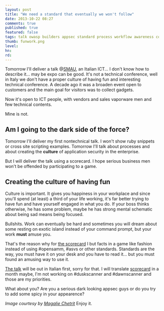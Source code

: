 ```yaml
---
layout: post
title: "We need a standard that eventually we won't follow"
date: 2013-10-22 08:27
comments: true
published: true
featured: false
tags: talk owasp builders appsec standard process workflow awareness conference
thumb: funwork.png
level:
hn: 
rd: 
---
```


Tomorrow I'll deliver a talk @[SMAU](http://www.smau.it), an Italian ICT... I
don't know how to describe it... may be expo can be good. It's not a technical
conference, well in Italy we don't have a proper culture of having fun and
interesting technical conference. A decade ago it was a broaden event open to
customers and the main goal for visitors was to collect gadgets.

Now it's open to ICT people, with vendors and sales vaporware men and few
technical contents. 

Mine is not.
<!-- more -->

## Am I going to the dark side of the force?

Tomorrow I'll deliver my first nontechnical talk. I won't show ruby snippets or
cross site scripting examples. 
Tomorrow I'll talk about processes and about creating the **culture** of
application security in the enterprise.

But I will deliver the talk using a scorecard. I hope serious business men
won't be offended by participating to a game.

## Creating the culture of having fun

Culture is important. It gives you happiness in your workplace and since you'll
spend (at least) a third of your life working, it's far better trying to have
fun and have yourself engaged in what you do.
If your boss thinks otherwise, he has some problem, maybe he has strong mental
schematic about being sad means being focused.

Bullshits. Work can eventually be hard and sometimes you will dream about some
resting on exotic island instead of your command prompt, but your work **must**
amuse you. 

That's the reason why for [the scorecard](http://scorecard.armoredcode.com) I
but facts in a game like fashion instead of using #opensamm, #asvs or other
standards. Standards are the way, you must have it on your desk and you have to
read it... but you must found an amusing way to use it.

[The talk](http://www.smau.it/milano13/schedules/io-faccio-lapplication-security-e-tu/)
will be out in Italian first, sorry for that. I will translate
[scorecard](http://scorecard.armoredcode.com) in a month maybe, I'm not working
on #duskscanner and #dawnscanner and those are my priorities.

What about you? Are you a serious dark looking appsec guys or do you try to add
some spicy in your appearence?

_Image courtesy by [Magalie Chetrit](http://www.flickr.com/photos/magaliec1978/)_
Enjoy it.
